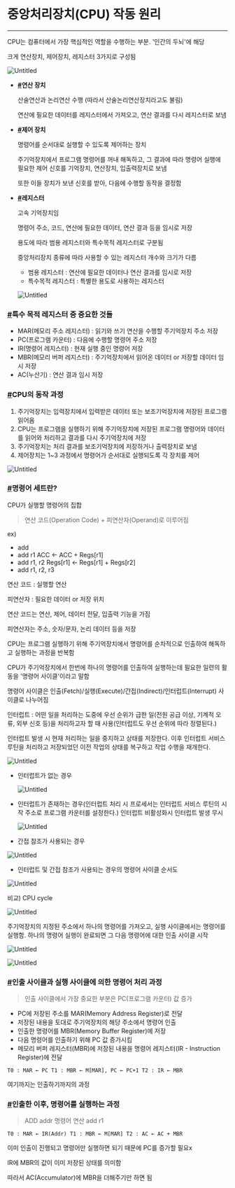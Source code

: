 # **중앙처리장치(CPU) 작동 원리**

---

CPU는 컴퓨터에서 가장 핵심적인 역할을 수행하는 부분. '인간의 두뇌'에 해당

크게 연산장치, 제어장치, 레지스터 3가지로 구성됨

![Untitled](https://prod-files-secure.s3.us-west-2.amazonaws.com/508e4892-0806-4de8-bdcd-6846439ea664/3b65950f-62b8-4a07-9180-e6ae7d4e278f/Untitled.png)

- **[#](https://gyoogle.dev/blog/computer-science/computer-architecture/%EC%A4%91%EC%95%99%EC%B2%98%EB%A6%AC%EC%9E%A5%EC%B9%98%20%EC%9E%91%EB%8F%99%20%EC%9B%90%EB%A6%AC.html#%E1%84%8B%E1%85%A7%E1%86%AB%E1%84%89%E1%85%A1%E1%86%AB-%E1%84%8C%E1%85%A1%E1%86%BC%E1%84%8E%E1%85%B5)연산 장치**
  
  산술연산과 논리연산 수행 (따라서 산술논리연산장치라고도 불림)
  
  연산에 필요한 데이터를 레지스터에서 가져오고, 연산 결과를 다시 레지스터로 보냄

- **[#](https://gyoogle.dev/blog/computer-science/computer-architecture/%EC%A4%91%EC%95%99%EC%B2%98%EB%A6%AC%EC%9E%A5%EC%B9%98%20%EC%9E%91%EB%8F%99%20%EC%9B%90%EB%A6%AC.html#%E1%84%8C%E1%85%A6%E1%84%8B%E1%85%A5-%E1%84%8C%E1%85%A1%E1%86%BC%E1%84%8E%E1%85%B5)제어 장치**
  
  명령어를 순서대로 실행할 수 있도록 제어하는 장치
  
  주기억장치에서 프로그램 명령어를 꺼내 해독하고, 그 결과에 따라 명령어 실행에 필요한 제어 신호를 기억장치, 연산장치, 입출력장치로 보냄
  
  또한 이들 장치가 보낸 신호를 받아, 다음에 수행할 동작을 결정함

- **[#](https://gyoogle.dev/blog/computer-science/computer-architecture/%EC%A4%91%EC%95%99%EC%B2%98%EB%A6%AC%EC%9E%A5%EC%B9%98%20%EC%9E%91%EB%8F%99%20%EC%9B%90%EB%A6%AC.html#%E1%84%85%E1%85%A6%E1%84%8C%E1%85%B5%E1%84%89%E1%85%B3%E1%84%90%E1%85%A5)레지스터**
  
  고속 기억장치임
  
  명령어 주소, 코드, 연산에 필요한 데이터, 연산 결과 등을 임시로 저장
  
  용도에 따라 범용 레지스터와 특수목적 레지스터로 구분됨
  
  중앙처리장치 종류에 따라 사용할 수 있는 레지스터 개수와 크기가 다름
  
  - 범용 레지스터 : 연산에 필요한 데이터나 연산 결과를 임시로 저장
  - 특수목적 레지스터 : 특별한 용도로 사용하는 레지스터
  
  ![Untitled](https://prod-files-secure.s3.us-west-2.amazonaws.com/508e4892-0806-4de8-bdcd-6846439ea664/b86a1d7f-8808-4c10-ad3d-f491aa133d64/Untitled.png)

### **[#](https://gyoogle.dev/blog/computer-science/computer-architecture/%EC%A4%91%EC%95%99%EC%B2%98%EB%A6%AC%EC%9E%A5%EC%B9%98%20%EC%9E%91%EB%8F%99%20%EC%9B%90%EB%A6%AC.html#%E1%84%90%E1%85%B3%E1%86%A8%E1%84%89%E1%85%AE-%E1%84%86%E1%85%A9%E1%86%A8%E1%84%8C%E1%85%A5%E1%86%A8-%E1%84%85%E1%85%A6%E1%84%8C%E1%85%B5%E1%84%89%E1%85%B3%E1%84%90%E1%85%A5-%E1%84%8C%E1%85%AE%E1%86%BC-%E1%84%8C%E1%85%AE%E1%86%BC%E1%84%8B%E1%85%AD%E1%84%92%E1%85%A1%E1%86%AB-%E1%84%80%E1%85%A5%E1%86%BA%E1%84%83%E1%85%B3%E1%86%AF)특수 목적 레지스터 중 중요한 것들**

- MAR(메모리 주소 레지스터) : 읽기와 쓰기 연산을 수행할 주기억장치 주소 저장
- PC(프로그램 카운터) : 다음에 수행할 명령어 주소 저장
- IR(명령어 레지스터) : 현재 실행 중인 명령어 저장
- MBR(메모리 버퍼 레지스터) : 주기억장치에서 읽어온 데이터 or 저장할 데이터 임시 저장
- AC(누산기) : 연산 결과 임시 저장

### **[#](https://gyoogle.dev/blog/computer-science/computer-architecture/%EC%A4%91%EC%95%99%EC%B2%98%EB%A6%AC%EC%9E%A5%EC%B9%98%20%EC%9E%91%EB%8F%99%20%EC%9B%90%EB%A6%AC.html#cpu%E1%84%8B%E1%85%B4-%E1%84%83%E1%85%A9%E1%86%BC%E1%84%8C%E1%85%A1%E1%86%A8-%E1%84%80%E1%85%AA%E1%84%8C%E1%85%A5%E1%86%BC)CPU의 동작 과정**

1. 주기억장치는 입력장치에서 입력받은 데이터 또는 보조기억장치에 저장된 프로그램 읽어옴
2. CPU는 프로그램을 실행하기 위해 주기억장치에 저장된 프로그램 명령어와 데이터를 읽어와 처리하고 결과를 다시 주기억장치에 저장
3. 주기억장치는 처리 결과를 보조기억장치에 저장하거나 출력장치로 보냄
4. 제어장치는 1~3 과정에서 명령어가 순서대로 실행되도록 각 장치를 제어

![Untitled](https://prod-files-secure.s3.us-west-2.amazonaws.com/508e4892-0806-4de8-bdcd-6846439ea664/1d3d44e6-4fb8-4456-9f09-8cafbe2d6007/Untitled.png)

### **[#](https://gyoogle.dev/blog/computer-science/computer-architecture/%EC%A4%91%EC%95%99%EC%B2%98%EB%A6%AC%EC%9E%A5%EC%B9%98%20%EC%9E%91%EB%8F%99%20%EC%9B%90%EB%A6%AC.html#%E1%84%86%E1%85%A7%E1%86%BC%E1%84%85%E1%85%A7%E1%86%BC%E1%84%8B%E1%85%A5-%E1%84%89%E1%85%A6%E1%84%90%E1%85%B3%E1%84%85%E1%85%A1%E1%86%AB)명령어 세트란?**

CPU가 실행할 명령어의 집합

> 연산 코드(Operation Code) + 피연산자(Operand)로 이루어짐

ex)

- add
- add r1 ACC ← ACC + Regs[r1]
- add r1, r2 Regs[r1] ← Regs[r1] + Regs[r2]
- add r1, r2, r3

연산 코드 : 실행할 연산

피연산자 : 필요한 데이터 or 저장 위치

연산 코드는 연산, 제어, 데이터 전달, 입출력 기능을 가짐

피연산자는 주소, 숫자/문자, 논리 데이터 등을 저장

CPU는 프로그램 실행하기 위해 주기억장치에서 명령어를 순차적으로 인출하여 해독하고 실행하는 과정을 반복함

CPU가 주기억장치에서 한번에 하나의 명령어를 인출하여 실행하는데 필요한 일련의 활동을 '명령어 사이클'이라고 말함

명령어 사이클은 인출(Fetch)/실행(Execute)/간접(Indirect)/인터럽트(Interrupt) 사이클로 나누어짐

인터럽트 : 어떤 일을 처리하는 도중에 우선 순위가 급한 일(전원 공급 이상, 기계적 오류, 외부 신호 등)을 처리하고자 할 때 사용(인터럽트도 우선 순위에 따라 정렬된다.)

인터럽트 발생 시 현재 처리하는 일을 중지하고 상태를 저장한다. 이후 인터럽트 서비스 루틴을 처리하고 저장되었던 이전 작업의 상태를 복구하고 작업 수행을 재개한다.

![Untitled](https://prod-files-secure.s3.us-west-2.amazonaws.com/508e4892-0806-4de8-bdcd-6846439ea664/04f97e05-6380-402e-8e6c-4b94cae4e46e/Untitled.png)

- 인터럽트가 없는 경우
  
  ![Untitled](https://prod-files-secure.s3.us-west-2.amazonaws.com/508e4892-0806-4de8-bdcd-6846439ea664/f2692677-2123-4f03-85ba-ac7f62c4d77d/Untitled.png)

- 인터럽트가 존재하는 경우(인터럽트 처리 시 프로세서는 인터럽트 서비스 루틴의 시작 주소로 프로그램 카운터를 설정한다.) 인터럽트 비활성화시 인터럽트 발생 무시
  
  ![Untitled](https://prod-files-secure.s3.us-west-2.amazonaws.com/508e4892-0806-4de8-bdcd-6846439ea664/d289fa25-b2e4-486f-80ef-53b970da4461/Untitled.png)

- 간접 참조가 사용되는 경우

![Untitled](https://prod-files-secure.s3.us-west-2.amazonaws.com/508e4892-0806-4de8-bdcd-6846439ea664/22a55d63-2b52-4ebb-8fea-7c1e21b22460/Untitled.png)

- 인터럽트 및 간접 참조가 사용되는 경우의 명령어 사이클 순서도

![Untitled](https://prod-files-secure.s3.us-west-2.amazonaws.com/508e4892-0806-4de8-bdcd-6846439ea664/cec8c86e-11de-4172-8390-f010df0b0123/Untitled.png)

비교) CPU cycle

![Untitled](https://prod-files-secure.s3.us-west-2.amazonaws.com/508e4892-0806-4de8-bdcd-6846439ea664/22abbc0f-ae9a-4366-91b2-cdf7ff90386d/Untitled.png)

주기억장치의 지정된 주소에서 하나의 명령어를 가져오고, 실행 사이클에서는 명령어를 실행함. 하나의 명령어 실행이 완료되면 그 다음 명령어에 대한 인출 사이클 시작

![Untitled](https://prod-files-secure.s3.us-west-2.amazonaws.com/508e4892-0806-4de8-bdcd-6846439ea664/1e231cab-baa2-41ed-8f69-ef012473487c/Untitled.png)

![Untitled](https://prod-files-secure.s3.us-west-2.amazonaws.com/508e4892-0806-4de8-bdcd-6846439ea664/d460e34c-4fdd-4731-9988-09a055d2dc2d/Untitled.png)

### **[#](https://gyoogle.dev/blog/computer-science/computer-architecture/%EC%A4%91%EC%95%99%EC%B2%98%EB%A6%AC%EC%9E%A5%EC%B9%98%20%EC%9E%91%EB%8F%99%20%EC%9B%90%EB%A6%AC.html#%E1%84%8B%E1%85%B5%E1%86%AB%E1%84%8E%E1%85%AE%E1%86%AF-%E1%84%89%E1%85%A1%E1%84%8B%E1%85%B5%E1%84%8F%E1%85%B3%E1%86%AF%E1%84%80%E1%85%AA-%E1%84%89%E1%85%B5%E1%86%AF%E1%84%92%E1%85%A2%E1%86%BC-%E1%84%89%E1%85%A1%E1%84%8B%E1%85%B5%E1%84%8F%E1%85%B3%E1%86%AF%E1%84%8B%E1%85%A6-%E1%84%8B%E1%85%B4%E1%84%92%E1%85%A1%E1%86%AB-%E1%84%86%E1%85%A7%E1%86%BC%E1%84%85%E1%85%A7%E1%86%BC%E1%84%8B%E1%85%A5-%E1%84%8E%E1%85%A5%E1%84%85%E1%85%B5-%E1%84%80%E1%85%AA%E1%84%8C%E1%85%A5%E1%86%BC)인출 사이클과 실행 사이클에 의한 명령어 처리 과정**

> 인출 사이클에서 가장 중요한 부분은 PC(프로그램 카운터) 값 증가

- PC에 저장된 주소를 MAR(Memory Address Register)로 전달
- 저장된 내용을 토대로 주기억장치의 해당 주소에서 명령어 인출
- 인출한 명령어를 MBR(Memory Buffer Register)에 저장
- 다음 명령어를 인출하기 위해 PC 값 증가시킴
- 메모리 버퍼 레지스터(MBR)에 저장된 내용을 명령어 레지스터(IR - Instruction Register)에 전달

`T0 : MAR ← PC T1 : MBR ← M[MAR], PC ← PC+1 T2 : IR ← MBR`

여기까지는 인출하기까지의 과정

### **[#](https://gyoogle.dev/blog/computer-science/computer-architecture/%EC%A4%91%EC%95%99%EC%B2%98%EB%A6%AC%EC%9E%A5%EC%B9%98%20%EC%9E%91%EB%8F%99%20%EC%9B%90%EB%A6%AC.html#%E1%84%8B%E1%85%B5%E1%86%AB%E1%84%8E%E1%85%AE%E1%86%AF%E1%84%92%E1%85%A1%E1%86%AB-%E1%84%8B%E1%85%B5%E1%84%92%E1%85%AE-%E1%84%86%E1%85%A7%E1%86%BC%E1%84%85%E1%85%A7%E1%86%BC%E1%84%8B%E1%85%A5%E1%84%85%E1%85%B3%E1%86%AF-%E1%84%89%E1%85%B5%E1%86%AF%E1%84%92%E1%85%A2%E1%86%BC%E1%84%92%E1%85%A1%E1%84%82%E1%85%B3%E1%86%AB-%E1%84%80%E1%85%AA%E1%84%8C%E1%85%A5%E1%86%BC)인출한 이후, 명령어를 실행하는 과정**

> ADD addr 명령어 연산 add r1

`T0 : MAR ← IR(Addr) T1 : MBR ← M[MAR] T2 : AC ← AC + MBR`

이미 인출이 진행되고 명령어만 실행하면 되기 때문에 PC를 증가할 필요x

IR에 MBR의 값이 이미 저장된 상태를 의미함

따라서 AC(Accumulator)에 MBR을 더해주기만 하면 됨
